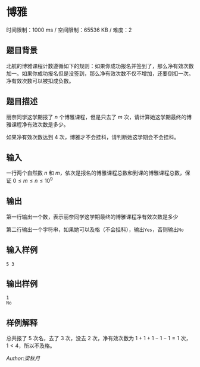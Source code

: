 # 博雅

时间限制：1000 ms / 空间限制：65536 KB / 难度：2

## 题目背景

北航的博雅课程计数遵循如下的规则：如果你成功报名并签到了，那么净有效次数加一。如果你成功报名但是没签到，那么净有效次数不仅不增加，还要倒扣一次。净有效次数可以被扣成负数。

## 题目描述

丽奈同学这学期报了 $n$ 个博雅课程，但是只去了 $m$ 次，请计算她这学期最终的博雅课程净有效次数是多少。

如果净有效次数达到 $4$ 次，博雅才不会挂科，请判断她这学期会不会挂科。

## 输入

一行两个自然数 $n$ 和 $m$，依次是报名的博雅课程总数和到课的博雅课程总数，保证 $0\le m\leq n\leq 10^{9}$

## 输出

第一行输出一个数，表示丽奈同学这学期最终的博雅课程净有效次数是多少

第二行输出一个字符串，如果她可以及格（不会挂科），输出`Yes`，否则输出`No`

## 输入样例

    5 3

## 输出样例

    1
    No

## 样例解释

总共报了 $5$ 次名，去了 $3$ 次，没去 $2$ 次，净有效次数为 $1+1+1-1-1=1$ 次，$1<4$，所以不及格。

_Author:梁秋月_
